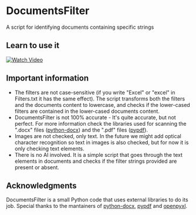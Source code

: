 # DocumentsFilter

A script for identifying documents containing specific strings

## Learn to use it

[![Watch Video](https://img.youtube.com/vi/placeHolderVideoId/0.jpg)](https://www.youtube.com/watch?v=placeHolderVideoId)

## Important information
- The filters are not case-sensitive (if you write "Excel" or "excel" in Filters.txt it has the same effect). The script transforms both the filters and the documents content to lowercase, and checks if the  lower-cased filters are contained in the lower-cased documents content.
- DocumentsFilter is not 100% accurate - It's quite accurate, but not perfect. For more information check the libraries used for scanning the ".docx" files ([python-docx](https://github.com/python-openxml/python-docx)) and the ".pdf" files ([pypdf](https://github.com/py-pdf/pypdf)).
- Images are not checked, only text. In the future we might add optical character recognition so text in images is also checked, but for now it is only checking text elements.
- There is no AI involved. It is a simple script that goes through the text elements in documents and checks if the filter strings provided are present or absent. 

## Acknowledgments
DocumentsFilter is a small Python code that uses external libraries to do its job. Special thanks to the mantainers of  [python-docx](https://github.com/python-openxml/python-docx), [pypdf](https://github.com/py-pdf/pypdf) and [openpyxl](https://foss.heptapod.net/openpyxl/openpyxl).

